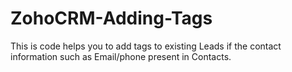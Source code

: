 # ZohoCRM-Adding-Tags
This is code helps you to add tags to existing Leads if the contact information such as Email/phone present in Contacts. 
